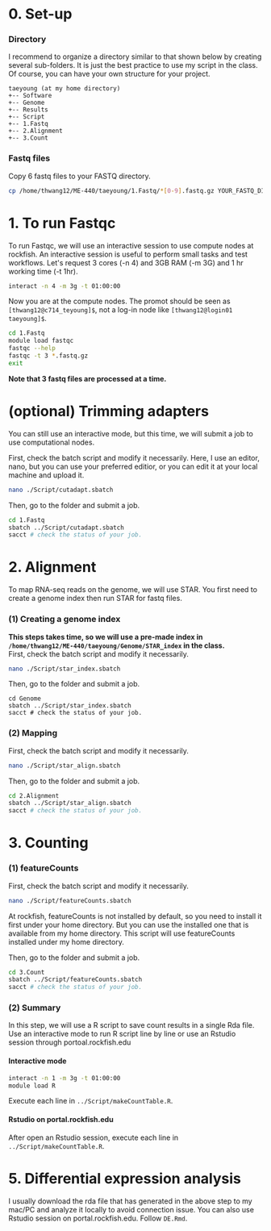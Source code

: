 
# 0. Set-up
### Directory
I recommend to organize a directory similar to that shown below by creating several sub-folders. It is just the best practice to use my script in the class. Of course, you can have your own structure for your project.  
```
taeyoung (at my home directory)  
+-- Software  
+-- Genome  
+-- Results  
+-- Script  
+-- 1.Fastq  
+-- 2.Alignment  
+-- 3.Count  
```

### Fastq files
Copy 6 fastq files to your FASTQ directory.
```sh
cp /home/thwang12/ME-440/taeyoung/1.Fastq/*[0-9].fastq.gz YOUR_FASTQ_DIRECOTRY
```

# 1. To run Fastqc
To run Fastqc, we will use an interactive session to use compute nodes at rockfish. An interactive session is useful to perform small tasks and test workflows. Let's request 3 cores (-n 4) and 3GB RAM (-m 3G) and 1 hr working time (-t 1hr).
```sh
interact -n 4 -m 3g -t 01:00:00
```

Now you are at the compute nodes. The promot should be seen as `[thwang12@c714_teyoung]$`, not a log-in node like `[thwang12@login01 taeyoung]$`.  

```sh
cd 1.Fastq  
module load fastqc  
fastqc --help  
fastqc -t 3 *.fastq.gz  
exit  
```
**Note that 3 fastq files are processed at a time.**

# (optional) Trimming adapters
You can still use an interactive mode, but this time, we will submit a job to use computational nodes.

First, check the batch script and modify it necessarily. Here, I use an editor, nano, but you can use your preferred editior, or you can edit it at your local machine and upload it.
```sh
nano ./Script/cutadapt.sbatch
```
Then, go to the folder and submit a job.  
```sh
cd 1.Fastq  
sbatch ../Script/cutadapt.sbatch
sacct # check the status of your job.
```

# 2. Alignment
To map RNA-seq reads on the genome, we will use STAR. You first need to create a genome index then run STAR for fastq files.

### (1) Creating a genome index 
**This steps takes time, so we will use a pre-made index in `/home/thwang12/ME-440/taeyoung/Genome/STAR_index` in the class.**  
First, check the batch script and modify it necessarily.
```sh
nano ./Script/star_index.sbatch
```
Then, go to the folder and submit a job.  
```
cd Genome  
sbatch ../Script/star_index.sbatch
sacct # check the status of your job.
```
### (2) Mapping
First, check the batch script and modify it necessarily.
```sh
nano ./Script/star_align.sbatch
```
Then, go to the folder and submit a job.  
```sh
cd 2.Alignment  
sbatch ../Script/star_align.sbatch
sacct # check the status of your job.
```
# 3. Counting

### (1) featureCounts
First, check the batch script and modify it necessarily.
```sh
nano ./Script/featureCounts.sbatch
```
At rockfish, featureCounts is not installed by default, so you need to install it first under your home directory. But you can use the installed one that is available from my home directory. This script will use featureCounts installed under my home directory.  

Then, go to the folder and submit a job.  
```sh
cd 3.Count  
sbatch ../Script/featureCounts.sbatch
sacct # check the status of your job.
```

### (2) Summary
In this step, we will use a R script to save count results in a single Rda file.  
Use an interactive mode to run R script line by line or use an Rstudio session through portoal.rockfish.edu  

#### Interactive mode
```sh
interact -n 1 -m 3g -t 01:00:00
module load R  
``` 
Execute each line in `../Script/makeCountTable.R`.

#### Rstudio on portal.rockfish.edu
After open an Rstudio session, execute each line in `../Script/makeCountTable.R`.

# 5. Differential expression analysis
I usually download the rda file that has generated in the above step to my mac/PC and analyze it locally to avoid connection issue. You can also use Rstudio session on portal.rockfish.edu. Follow `DE.Rmd`.


